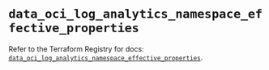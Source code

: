 # `data_oci_log_analytics_namespace_effective_properties`

Refer to the Terraform Registry for docs: [`data_oci_log_analytics_namespace_effective_properties`](https://registry.terraform.io/providers/oracle/oci/7.19.0/docs/data-sources/log_analytics_namespace_effective_properties).
